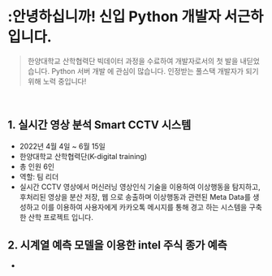 # :안녕하십니까! 신입 Python 개발자 서근하 입니다.
>한양대학교 산학협력단 빅데이터 과정을 수료하여 개발자로서의 첫 발을 내딛었습니다. Python 서버 개발 에 관심이 많습니다. 인정받는 풀스택 개발자가 되기 위해 노력 중입니다!

</br>

## 1. 실시간 영상 분석 Smart CCTV 시스템
- 2022년 4월 4일 ~ 6월 15일
- 한양대학교 산학협력단(K-digital training)
- 총 인원 6인
- 역할: 팀 리더
- 실시간 CCTV 영상에서 머신러닝 영상인식 기술을 이용하여 이상행동을 탐지하고, 후처리된 영상을 분산 저장, 웹 으로 송출하며 이상행동과 관련된 Meta Data를 생성하고 이를 이용하여 사용자에게 카카오톡 메시지를 통해 경고 하는 시스템을 구축한 산학 프로젝트 입니다.

## 2. 시계열 예측 모델을 이용한 intel 주식 종가 예측
- 
